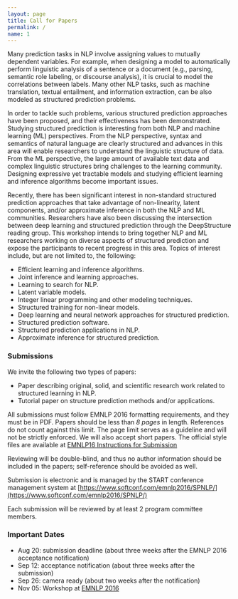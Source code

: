 ```yaml
---
layout: page
title: Call for Papers
permalink: /
name: 1
---
```


Many prediction tasks in NLP involve assigning values to mutually
dependent variables. For example, when designing a model to
automatically perform linguistic analysis of a sentence or a document
(e.g., parsing, semantic role labeling, or discourse analysis), it is
crucial to model the correlations between labels. Many other NLP
tasks, such as machine translation, textual entailment, and
information extraction, can be also modeled as structured prediction
problems. 

In order to tackle such problems, various structured prediction
approaches have been proposed, and their effectiveness has been
demonstrated. Studying structured prediction is interesting from both
NLP and machine learning (ML) perspectives. From the NLP perspective,
syntax and semantics of natural language are clearly structured and
advances in this area will enable researchers to understand the
linguistic structure of data. From the ML perspective, the large
amount of available text data and complex linguistic structures bring
challenges to the learning community. Designing expressive yet
tractable models and studying efficient learning and inference
algorithms become important issues.

Recently, there has been significant interest in non-standard
structured prediction approaches that take advantage of non-linearity,
latent components, and/or approximate inference in both the NLP and ML
communities. Researchers have also been discussing the intersection
between deep learning and structured prediction through the
DeepStructure reading group. This workshop intends to bring together
NLP and ML researchers working on diverse aspects of structured
prediction and expose the participants to recent progress in this
area. Topics of interest include, but are not limited to, the
following:


*  Efficient learning and inference algorithms.
*  Joint inference and learning approaches.
*  Learning to search for NLP.
*  Latent variable models.
*  Integer linear programming and other modeling techniques.
*  Structured training for non-linear models.
*  Deep learning and neural network approaches for structured prediction.
*  Structured prediction software.
*  Structured prediction applications in NLP.
*  Approximate inference for structured prediction.


### Submissions

We invite the following two types of papers:

*  Paper describing original, solid, and scientific research work related to structured learning in NLP.
*  Tutorial paper on structure prediction methods and/or applications. 

All submissions must follow EMNLP 2016 formatting requirements, and they must be in PDF.
Papers should be less than *8 pages* in length. References do not count against this limit. 
The page limit serves as a guideline and will not be strictly enforced. We will also accept short papers.
The official style files are available at 
[EMNLP16 Instructions for Submission](http://www.emnlp2016.net/submissions.html)

Reviewing will be double-blind, and thus no author information should be included in the papers; self-reference should be avoided as well. 

Submission is electronic and is managed by the START conference management system at
[https://www.softconf.com/emnlp2016/SPNLP/](https://www.softconf.com/emnlp2016/SPNLP/)


Each submission will be reviewed by at least 2 program committee members. 



### Important Dates

* Aug 20: submission deadline (about three weeks after the EMNLP 2016 acceptance notification)
* Sep 12: acceptance notification (about three weeks after the submission)
* Sep 26: camera ready (about two weeks after the notification)
* Nov 05: Workshop at [EMNLP 2016](http://www.emnlp2016.net)
